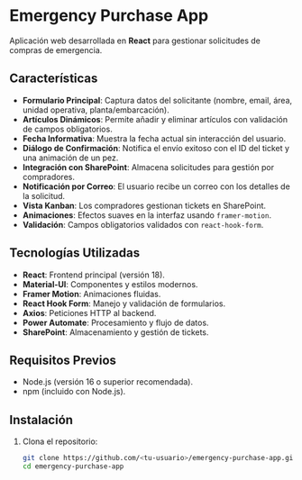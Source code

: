 # Emergency Purchase App

Aplicación web desarrollada en **React** para gestionar solicitudes de compras de emergencia.

## Características
- **Formulario Principal**: Captura datos del solicitante (nombre, email, área, unidad operativa, planta/embarcación).
- **Artículos Dinámicos**: Permite añadir y eliminar artículos con validación de campos obligatorios.
- **Fecha Informativa**: Muestra la fecha actual sin interacción del usuario.
- **Diálogo de Confirmación**: Notifica el envío exitoso con el ID del ticket y una animación de un pez.
- **Integración con SharePoint**: Almacena solicitudes para gestión por compradores.
- **Notificación por Correo**: El usuario recibe un correo con los detalles de la solicitud.
- **Vista Kanban**: Los compradores gestionan tickets en SharePoint.
- **Animaciones**: Efectos suaves en la interfaz usando `framer-motion`.
- **Validación**: Campos obligatorios validados con `react-hook-form`.

## Tecnologías Utilizadas
- **React**: Frontend principal (versión 18).
- **Material-UI**: Componentes y estilos modernos.
- **Framer Motion**: Animaciones fluidas.
- **React Hook Form**: Manejo y validación de formularios.
- **Axios**: Peticiones HTTP al backend.
- **Power Automate**: Procesamiento y flujo de datos.
- **SharePoint**: Almacenamiento y gestión de tickets.

## Requisitos Previos
- Node.js (versión 16 o superior recomendada).
- npm (incluido con Node.js).

## Instalación
1. Clona el repositorio:
   ```bash
   git clone https://github.com/<tu-usuario>/emergency-purchase-app.git
   cd emergency-purchase-app